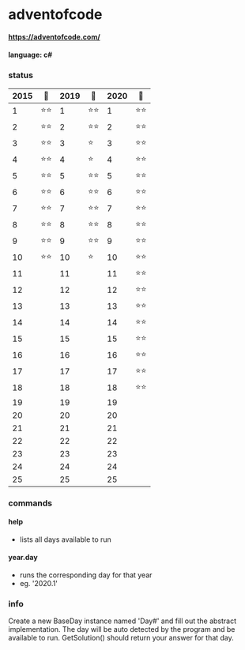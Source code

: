 # adventofcode
#### https://adventofcode.com/
#### language: c#

### status
|2015|🎄|2019|🚀|2020|🌴|
|--|---|--|---|--|---|
|1 |⭐⭐|1 |⭐⭐|1 |⭐⭐|
|2 |⭐⭐|2 |⭐⭐|2 |⭐⭐|
|3 |⭐⭐|3 |⭐ |3 |⭐⭐|
|4 |⭐⭐|4 |⭐ |4 |⭐⭐|
|5 |⭐⭐|5 |⭐⭐|5 |⭐⭐|
|6 |⭐⭐|6 |⭐⭐|6 |⭐⭐|
|7 |⭐⭐|7 |⭐⭐|7 |⭐⭐|
|8 |⭐⭐|8 |⭐⭐|8 |⭐⭐|
|9 |⭐⭐|9 |⭐⭐|9 |⭐⭐|
|10|⭐⭐|10|⭐ |10|⭐⭐|
|11|   |11|   |11|⭐⭐|
|12|   |12|   |12|⭐⭐|
|13|   |13|   |13|⭐⭐|
|14|   |14|   |14|⭐⭐|
|15|   |15|   |15|⭐⭐|
|16|   |16|   |16|⭐⭐|
|17|   |17|   |17|⭐⭐|
|18|   |18|   |18|⭐⭐|
|19|   |19|   |19|   |
|20|   |20|   |20|   |
|21|   |21|   |21|   |
|22|   |22|   |22|   |
|23|   |23|   |23|   |
|24|   |24|   |24|   |
|25|   |25|   |25|   |

### commands
#### help
  - lists all days available to run
#### year.day
  - runs the corresponding day for that year
  - eg. '2020.1'

### info
Create a new BaseDay instance named 'Day#' and fill out the abstract implementation.
The day will be auto detected by the program and be available to run.
GetSolution() should return your answer for that day.
